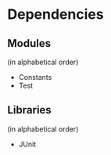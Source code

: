 # Dependencies

## Modules
(in alphabetical order)

* Constants
* Test

## Libraries
(in alphabetical order)

* JUnit
